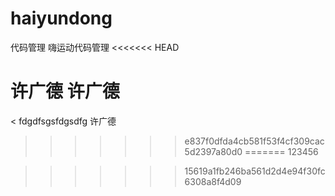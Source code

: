 # haiyundong
代码管理
嗨运动代码管理
<<<<<<< HEAD

许广德
许广德
=======
<
fdgdfsgsfdgsdfg
许广德
>>>>>>> e837f0dfda4cb581f53f4cf309cac5d2397a80d0
=======
123456

>>>>>>> 15619a1fb246ba561d2d4e94f30fc6308a8f4d09
